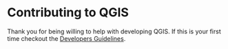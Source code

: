Contributing to QGIS
=============

Thank you for being willing to help with developing QGIS. If this is your
first time checkout the [Developers Guidelines][1].

[1]: http://docs.qgis.org/testing/en/docs/developers_guide/index.html
